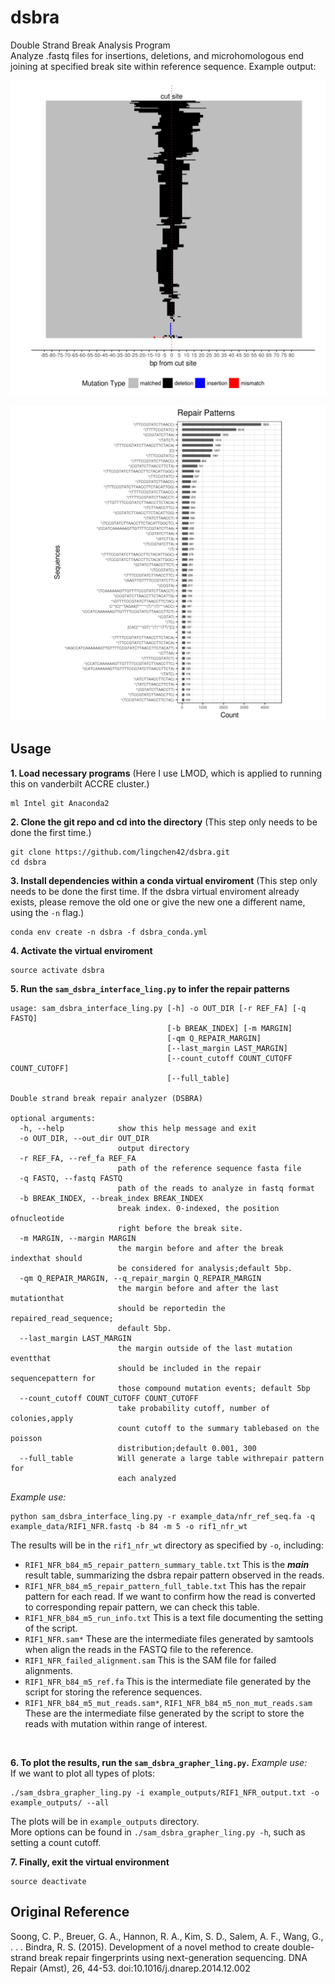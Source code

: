 # dsbra
Double Strand Break Analysis Program <br>
Analyze .fastq files for insertions, deletions, and microhomologous end joining at specified break site within reference sequence. Example output:
<p align="center">
  <img src="https://github.com/lingchen42/dsbra/blob/master/example_plots/RIF1_NFR_b84_m5_repair_pattern_summary_table_aligned_mutation_events.png"/>
</p>
<p align="center">
  <img src="https://github.com/lingchen42/dsbra/blob/master/example_plots/RIF1_NFR_b84_m5_repair_pattern_summary_table_sequences_with_mutation_events.png"/>
</p>

## Usage
**1. Load necessary programs** (Here I use LMOD, which is applied to running this on vanderbilt ACCRE cluster.)
```
ml Intel git Anaconda2
```
**2. Clone the git repo and cd into the directory** (This step only needs to be done the first time.)
```
git clone https://github.com/lingchen42/dsbra.git
cd dsbra
```
**3. Install dependencies within a conda virtual enviroment** (This step only needs to be done the first time. If the dsbra virtual enviroment already exists, please remove the old one or give the new one a different name, using the `-n` flag.)
```
conda env create -n dsbra -f dsbra_conda.yml
```
**4. Activate the virtual enviroment**
```
source activate dsbra
```
**5. Run the `sam_dsbra_interface_ling.py` to infer the repair patterns**
```
usage: sam_dsbra_interface_ling.py [-h] -o OUT_DIR [-r REF_FA] [-q FASTQ]
                                   [-b BREAK_INDEX] [-m MARGIN]
                                   [-qm Q_REPAIR_MARGIN]
                                   [--last_margin LAST_MARGIN]
                                   [--count_cutoff COUNT_CUTOFF COUNT_CUTOFF]
                                   [--full_table]

Double strand break repair analyzer (DSBRA)

optional arguments:
  -h, --help            show this help message and exit
  -o OUT_DIR, --out_dir OUT_DIR
                        output directory
  -r REF_FA, --ref_fa REF_FA
                        path of the reference sequence fasta file
  -q FASTQ, --fastq FASTQ
                        path of the reads to analyze in fastq format
  -b BREAK_INDEX, --break_index BREAK_INDEX
                        break index. 0-indexed, the position ofnucleotide
                        right before the break site.
  -m MARGIN, --margin MARGIN
                        the margin before and after the break indexthat should
                        be considered for analysis;default 5bp.
  -qm Q_REPAIR_MARGIN, --q_repair_margin Q_REPAIR_MARGIN
                        the margin before and after the last mutationthat
                        should be reportedin the repaired_read_sequence;
                        default 5bp.
  --last_margin LAST_MARGIN
                        the margin outside of the last mutation eventthat
                        should be included in the repair sequencepattern for
                        those compound mutation events; default 5bp
  --count_cutoff COUNT_CUTOFF COUNT_CUTOFF
                        take probability cutoff, number of colonies,apply
                        count cutoff to the summary tablebased on the poisson
                        distribution;default 0.001, 300
  --full_table          Will generate a large table withrepair pattern for
                        each analyzed

```
_Example use:_
```
python sam_dsbra_interface_ling.py -r example_data/nfr_ref_seq.fa -q example_data/RIF1_NFR.fastq -b 84 -m 5 -o rif1_nfr_wt
```

The results will be in the `rif1_nfr_wt` directory as specified by `-o`,  including:
- `RIF1_NFR_b84_m5_repair_pattern_summary_table.txt` This is the **_main_** result table, summarizing the dsbra repair pattern observed in the reads. 
- `RIF1_NFR_b84_m5_repair_pattern_full_table.txt` This has the repair pattern for each read. If we want to confirm how the read is converted to corresponding repair pattern, we can check this table.
- `RIF1_NFR_b84_m5_run_info.txt` This is a text file documenting the setting of the script.
- `RIF1_NFR.sam*` These are the intermediate files generated by samtools when align the reads in the FASTQ file to the reference.
- `RIF1_NFR_failed_alignment.sam` This is the SAM file for failed alignments.
- `RIF1_NFR_b84_m5_ref.fa` This is the intermediate file generated by the script for storing the reference sequences.
- `RIF1_NFR_b84_m5_mut_reads.sam*`, `RIF1_NFR_b84_m5_non_mut_reads.sam` These are the intermediate filse generated by the script to store the reads with mutation within range of interest.
<br>

**6. To plot the results, run the `sam_dsbra_grapher_ling.py`.**
_Example use:_<br>
If we want to plot all types of plots: <br>
```
./sam_dsbra_grapher_ling.py -i example_outputs/RIF1_NFR_output.txt -o example_outputs/ --all
```
The plots will be in `example_outputs` directory. <br>
More options can be found in `./sam_dsbra_grapher_ling.py -h`, such as setting a count cutoff.

**7. Finally, exit the virtual environment**
```
source deactivate
```

## Original Reference
Soong, C. P., Breuer, G. A., Hannon, R. A., Kim, S. D., Salem, A. F., Wang, G., . . . Bindra, R. S. (2015). Development of a novel method to create double-strand break repair fingerprints using next-generation sequencing. DNA Repair (Amst), 26, 44-53. doi:10.1016/j.dnarep.2014.12.002
